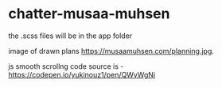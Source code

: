 # chatter-musaa-muhsen

the .scss files will be in the app folder 

image of drawn plans 
https://musaamuhsen.com/planning.jpg. 


js smooth scrollng code source is - https://codepen.io/yukinouz1/pen/QWyWgNj
